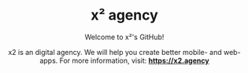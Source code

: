<div align="center">
  <h1 align="center">x² agency</h1>
  
  

Welcome to x²'s GitHub!

x2 is an digital agency. We will help you create better mobile- and web-apps. For more information, visit: <b>https://x2.agency</b>
</div>

<!--

**Here are some ideas to get you started:**

🙋‍♀️ A short introduction - what is your organization all about?
🌈 Contribution guidelines - how can the community get involved?
👩‍💻 Useful resources - where can the community find your docs? Is there anything else the community should know?
🍿 Fun facts - what does your team eat for breakfast?
🧙 Remember, you can do mighty things with the power of [Markdown](https://docs.github.com/github/writing-on-github/getting-started-with-writing-and-formatting-on-github/basic-writing-and-formatting-syntax)
-->
